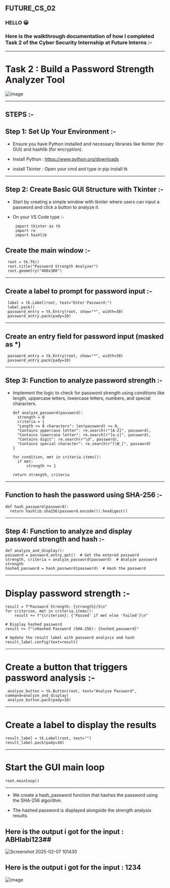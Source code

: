 ## FUTURE_CS_02

### HELLO 😀
### Here is the walkthrough documentation of how I completed Task 2 of the Cyber Security Internship at Future Interns :-

---

# Task 2 : **Build a Password Strength Analyzer Tool**
![image](https://github.com/user-attachments/assets/6356f8bc-b5c8-48dd-9c16-2378d81ea280)

---
## STEPS :-

## Step 1: Set Up Your Environment :-

- Ensure you have Python installed and necessary libraries like tkinter (for GUI) and hashlib (for encryption).

- Install Python : https://www.python.org/downloads

- install Tkinter : Open your cmd and type in pip install tk

---

## Step 2: Create Basic GUI Structure with Tkinter :-

- Start by creating a simple window with tkinter where users can input a password and click a button to analyze it.

- On your VS Code type :-
  
       import tkinter as tk
       import re
       import hashlib

## Create the main window :-

     root = tk.Tk()
     root.title("Password Strength Analyzer")
     root.geometry("400x300") 
---

## Create a label to prompt for password input :-

     label = tk.Label(root, text="Enter Password:")
     label.pack()
     password_entry = tk.Entry(root, show="*", width=30)
     password_entry.pack(pady=10)


---

## Create an entry field for password input (masked as *)
     password_entry = tk.Entry(root, show="*", width=30)
     password_entry.pack(pady=10)

---

## Step 3: Function to analyze password strength :-

- Implement the logic to check for password strength using conditions like length, uppercase letters, lowercase letters, numbers, and special characters.

      def analyze_password(password):
        strength = 0
        criteria = {
        "Length >= 8 characters": len(password) >= 8,
        "Contains uppercase letter": re.search(r"[A-Z]", password),
        "Contains lowercase letter": re.search(r"[a-z]", password),
        "Contains digit": re.search(r"\d", password),
        "Contains special character": re.search(r"[\W_]", password)
      }

      for condition, met in criteria.items():
        if met:
            strength += 1

      return strength, criteria

---

 ## Function to hash the password using SHA-256 :-

    def hash_password(password):
      return hashlib.sha256(password.encode()).hexdigest()

---

 

## Step 4:  Function to analyze and display password strength and hash :-

    def analyze_and_display():
    password = password_entry.get()  # Get the entered password
    strength, criteria = analyze_password(password)  # Analyze password strength
    hashed_password = hash_password(password)  # Hash the password
    
---


# Display password strength :-
    result = f"Password Strength: {strength}/5\n"
    for criterion, met in criteria.items():
        result += f"{criterion}: {'Passed' if met else 'Failed'}\n"
    
    # Display hashed password
    result += f"\nHashed Password (SHA-256): {hashed_password}"
    
    # Update the result label with password analysis and hash
    result_label.config(text=result)

---

# Create a button that triggers password analysis :-
     analyze_button = tk.Button(root, text="Analyze Password", command=analyze_and_display)
     analyze_button.pack(pady=10)

---

# Create a label to display the results
    result_label = tk.Label(root, text="")
    result_label.pack(pady=10)

---

# Start the GUI main loop
    root.mainloop()

---

- We create a hash_password function that hashes the password using the SHA-256 algorithm.

- The hashed password is displayed alongside the strength analysis results.

## **Here is the output i got for the input : ABHIabi123##**
  
![Screenshot 2025-02-07 101430](https://github.com/user-attachments/assets/8a6b0ed7-1e92-40e2-80ff-558348d66cb7)


## **Here is the output i got for the input : 1234**

 ![image](https://github.com/user-attachments/assets/9c6cf796-a858-4688-917b-6fac870d593d)




